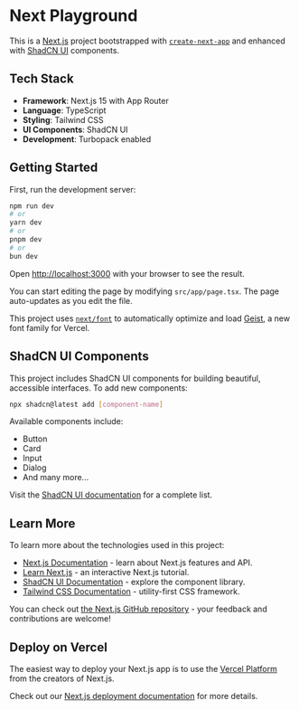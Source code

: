 # Next Playground

This is a [Next.js](https://nextjs.org) project bootstrapped with [`create-next-app`](https://nextjs.org/docs/app/api-reference/cli/create-next-app) and enhanced with [ShadCN UI](https://ui.shadcn.com) components.

## Tech Stack

- **Framework**: Next.js 15 with App Router
- **Language**: TypeScript
- **Styling**: Tailwind CSS
- **UI Components**: ShadCN UI
- **Development**: Turbopack enabled

## Getting Started

First, run the development server:

```bash
npm run dev
# or
yarn dev
# or
pnpm dev
# or
bun dev
```

Open [http://localhost:3000](http://localhost:3000) with your browser to see the result.

You can start editing the page by modifying `src/app/page.tsx`. The page auto-updates as you edit the file.

This project uses [`next/font`](https://nextjs.org/docs/app/building-your-application/optimizing/fonts) to automatically optimize and load [Geist](https://vercel.com/font), a new font family for Vercel.

## ShadCN UI Components

This project includes ShadCN UI components for building beautiful, accessible interfaces. To add new components:

```bash
npx shadcn@latest add [component-name]
```

Available components include:
- Button
- Card
- Input
- Dialog
- And many more...

Visit the [ShadCN UI documentation](https://ui.shadcn.com/docs/components) for a complete list.

## Learn More

To learn more about the technologies used in this project:

- [Next.js Documentation](https://nextjs.org/docs) - learn about Next.js features and API.
- [Learn Next.js](https://nextjs.org/learn) - an interactive Next.js tutorial.
- [ShadCN UI Documentation](https://ui.shadcn.com) - explore the component library.
- [Tailwind CSS Documentation](https://tailwindcss.com/docs) - utility-first CSS framework.

You can check out [the Next.js GitHub repository](https://github.com/vercel/next.js) - your feedback and contributions are welcome!

## Deploy on Vercel

The easiest way to deploy your Next.js app is to use the [Vercel Platform](https://vercel.com/new?utm_medium=default-template&filter=next.js&utm_source=create-next-app&utm_campaign=create-next-app-readme) from the creators of Next.js.

Check out our [Next.js deployment documentation](https://nextjs.org/docs/app/building-your-application/deploying) for more details.
